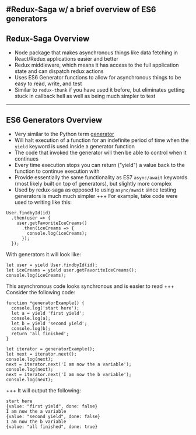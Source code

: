 #Redux-Saga w/ a brief overview of ES6 generators
---
## Redux-Saga Overview
- Node package that makes asynchronous things like data fetching in React/Redux applications easier and better
- Redux middleware, which means it has access to the full application state and can dispatch redux actions
- Uses ES6 Generator functions to allow for asynchronous things to be easy to read, write, and test
- Similar to `redux-thunk` if you have used it before, but eliminates getting stuck in callback hell as well as being much simpler to test
---
## ES6 Generators Overview
- Very similar to the Python term [generator](https://docs.python.org/3/glossary.html#term-generator)
- Will halt execution of a function for an indefinite period of time when the `yield` keyword is used inside a generator function
- The code that invoked the generator will then be able to control when it continues
- Every time execution stops you can return ("yield") a value back to the function to continue execution with
- Provide essentially the same functionality as ES7 `async/await` keywords (most likely built on top of generators), but slightly more complex
- Used by redux-saga as opposed to using `async/await` since testing generators is much much simpler
+++
For example, take code were used to writing like this:
```
User.findbyId(id)
  .then(user => {
    user.getFavoriteIceCreams()
      .then(iceCreams => {
        console.log(iceCreams);
      });
  });
```
With generators it will look like:
```
let user = yield User.findbyId(id);
let iceCreams = yield user.getFavoriteIceCreams();
console.log(iceCreams);
```
This asynchronous code looks synchronous and is easier to read
+++
Consider the following code:
```
function *generatorExample() {
  console.log('start here');
  let a = yield 'first yield';
  console.log(a);
  let b = yield 'second yield';
  console.log(b);
  return 'all finished';
}

let iterator = generatorExample();
let next = iterator.next();
console.log(next);
next = iterator.next('I am now the a variable');
console.log(next);
next = iterator.next('I am now the b variable');
console.log(next);
```
+++
It will output the following:
```
start here
{value: "first yield", done: false}
I am now the a variable
{value: "second yield", done: false}
I am now the b variable
{value: "all finished", done: true}
```
